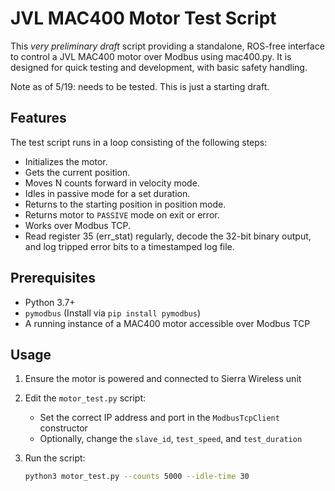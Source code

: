 # JVL MAC400 Motor Test Script

This *very preliminary draft* script providing a standalone, ROS-free interface to control a JVL MAC400 motor over Modbus using mac400.py. It is designed for quick testing and development, with basic safety handling.

Note as of 5/19: needs to be tested. This is just a starting draft.

## Features
The test script runs in a loop consisting of the following steps:
- Initializes the motor.
- Gets the current position.
- Moves N counts forward in velocity mode.
- Idles in passive mode for a set duration.
- Returns to the starting position in position mode.
- Returns motor to `PASSIVE` mode on exit or error.
- Works over Modbus TCP.
- Read register 35 (err_stat) regularly, decode the 32-bit binary output, and log tripped error bits to a timestamped log file.

## Prerequisites

- Python 3.7+
- `pymodbus` (Install via `pip install pymodbus`)
- A running instance of a MAC400 motor accessible over Modbus TCP

## Usage

1. Ensure the motor is powered and connected to Sierra Wireless unit
2. Edit the `motor_test.py` script:
   - Set the correct IP address and port in the `ModbusTcpClient` constructor
   - Optionally, change the `slave_id`, `test_speed`, and `test_duration`
3. Run the script:
   
   ```bash
   python3 motor_test.py --counts 5000 --idle-time 30
